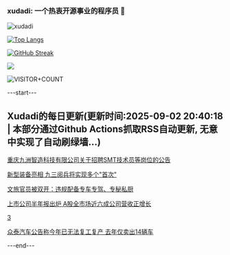 ### xudadi: 一个热衷开源事业的程序员 👋

![xudadi](https://github-readme-stats-git-masterorgs-github-readme-stats-team.vercel.app/api?username=xudadi)

[![Top Langs](https://github-readme-stats.vercel.app/api/top-langs/?username=xudadi)](https://github.com/anuraghazra/github-readme-stats)

[![GitHub Streak](https://streak-stats.demolab.com?user=xudadi&locale=zh_Hans)](https://git.io/streak-stats)

![](https://raw.githubusercontent.com/xudadi/xudadi/main/assets/github-contribution-grid-snake.svg)

![VISITOR+COUNT](https://komarev.com/ghpvc/?username=xudadi&label=VISITOR+COUNT)


---start---

## Xudadi的每日更新(更新时间:2025-09-02 20:40:18 | 本部分通过Github Actions抓取RSS自动更新, 无意中实现了自动刷绿墙...)

[重庆九洲智造科技有限公司关于招聘SMT技术员等岗位的公告](https://www.gongkaoleida.com/article/2599253)

[新型装备亮相 九三阅兵将实现多个"首次"](https://m.163.com/news/article/K8F0S361000189PS.html)

[文旅官员被双开：违规配备专车专驾、专秘私厨](https://m.163.com/news/article/K8EUFVGV0514CDBK.html)

[上市公司半年报出炉 A股全市场近六成公司营收正增长](https://m.163.com/news/article/K8EM0OHJ053469LG.html)

[3](https://m.163.com/touch/news/sub/domestic)

[众泰汽车公告称今年已无法复工复产 去年仅卖出14辆车](https://m.163.com/news/article/K8DNKQ040512B07B.html)

---end---
